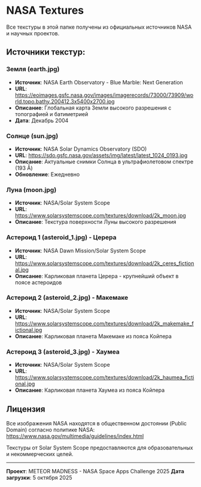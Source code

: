# NASA Textures

Все текстуры в этой папке получены из официальных источников NASA и научных проектов.

## Источники текстур:

### Земля (earth.jpg)
- **Источник**: NASA Earth Observatory - Blue Marble: Next Generation
- **URL**: https://eoimages.gsfc.nasa.gov/images/imagerecords/73000/73909/world.topo.bathy.200412.3x5400x2700.jpg
- **Описание**: Глобальная карта Земли высокого разрешения с топографией и батиметрией
- **Дата**: Декабрь 2004

### Солнце (sun.jpg)
- **Источник**: NASA Solar Dynamics Observatory (SDO)
- **URL**: https://sdo.gsfc.nasa.gov/assets/img/latest/latest_1024_0193.jpg
- **Описание**: Актуальные снимки Солнца в ультрафиолетовом спектре (193 Å)
- **Обновление**: Ежедневно

### Луна (moon.jpg)
- **Источник**: NASA/Solar System Scope
- **URL**: https://www.solarsystemscope.com/textures/download/2k_moon.jpg
- **Описание**: Текстура поверхности Луны высокого разрешения

### Астероид 1 (asteroid_1.jpg) - Церера
- **Источник**: NASA Dawn Mission/Solar System Scope
- **URL**: https://www.solarsystemscope.com/textures/download/2k_ceres_fictional.jpg
- **Описание**: Карликовая планета Церера - крупнейший объект в поясе астероидов

### Астероид 2 (asteroid_2.jpg) - Макемаке
- **Источник**: NASA/Solar System Scope
- **URL**: https://www.solarsystemscope.com/textures/download/2k_makemake_fictional.jpg
- **Описание**: Карликовая планета Макемаке из пояса Койпера

### Астероид 3 (asteroid_3.jpg) - Хаумеа
- **Источник**: NASA/Solar System Scope
- **URL**: https://www.solarsystemscope.com/textures/download/2k_haumea_fictional.jpg
- **Описание**: Карликовая планета Хаумеа из пояса Койпера

## Лицензия

Все изображения NASA находятся в общественном достоянии (Public Domain) согласно политике NASA:
https://www.nasa.gov/multimedia/guidelines/index.html

Текстуры от Solar System Scope предоставляются для образовательных и некоммерческих целей.

---

**Проект**: METEOR MADNESS - NASA Space Apps Challenge 2025
**Дата загрузки**: 5 октября 2025
